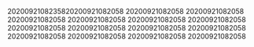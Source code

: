 2020092108235820200921082058
20200921082058
20200921082058
20200921082058
20200921082058
20200921082058
20200921082058
20200921082058
20200921082058
20200921082058
20200921082058
20200921082058
20200921082058
20200921082058
20200921082058

